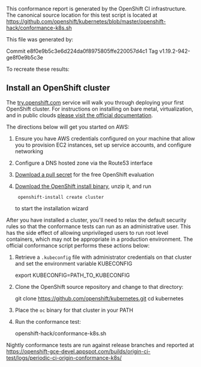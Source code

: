 This conformance report is generated by the OpenShift CI infrastructure. The canonical source location for this test script is located at https://github.com/openshift/kubernetes/blob/master/openshift-hack/conformance-k8s.sh

This file was generated by:

  Commit e8f0e9b5c3e6d224da0f8975805ffe220057d4c1
  Tag    v1.19.2-942-ge8f0e9b5c3e

To recreate these results:

## Install an OpenShift cluster

The [try.openshift.com](https://try.openshift.com) service will walk you through deploying your first OpenShift cluster. For instructions on installing on bare metal, virtualization, and in public clouds [please visit the official documentation](https://docs.openshift.com/container-platform/4.3/welcome/index.html#cluster-installer-activities).

The directions below will get you started on AWS:

1. Ensure you have AWS credentials configured on your machine that allow you to provision EC2 instances, set up service accounts, and configure networking
2. Configure a DNS hosted zone via the Route53 interface
3. [Download a pull secret](https://cloud.redhat.com/openshift/install/aws/installer-provisioned) for the free OpenShift evaluation
3. [Download the OpenShift install binary](https://mirror.openshift.com/pub/openshift-v4/clients/ocp/latest/), unzip it, and run 

        openshift-install create cluster

    to start the installation wizard

After you have installed a cluster, you'll need to relax the default security rules so that the conformance tests can run as an administrative user. This has the side effect of allowing unprivileged users to run root level containers, which may not be appropriate in a production environment. The official conformance script performs these actions below:

1. Retrieve a `.kubeconfig` file with administrator credentials on that cluster and set the environment variable KUBECONFIG

    export KUBECONFIG=PATH_TO_KUBECONFIG

2. Clone the OpenShift source repository and change to that directory:

    git clone https://github.com/openshift/kubernetes.git
    cd kubernetes

3. Place the `oc` binary for that cluster in your PATH
4. Run the conformance test:

    openshift-hack/conformance-k8s.sh

Nightly conformance tests are run against release branches and reported at https://openshift-gce-devel.appspot.com/builds/origin-ci-test/logs/periodic-ci-origin-conformance-k8s/
